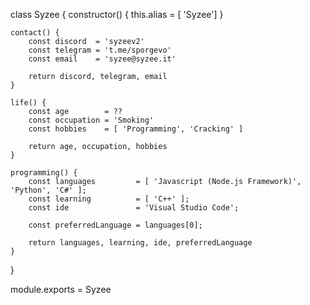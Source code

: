 class Syzee {
    constructor() {
        this.alias  = [ 'Syzee']
    }

    contact() {
        const discord  = 'syzeev2'
        const telegram = 't.me/sporgevo'
        const email    = 'syzee@syzee.it'
        
        return discord, telegram, email
    }

    life() {
        const age        = ??
        const occupation = 'Smoking'
        const hobbies    = [ 'Programming', 'Cracking' ]
        
        return age, occupation, hobbies
    }

    programming() {
        const languages         = [ 'Javascript (Node.js Framework)', 'Python', 'C#' ];
        const learning          = [ 'C++' ];
        const ide               = 'Visual Studio Code';

        const preferredLanguage = languages[0];

        return languages, learning, ide, preferredLanguage
    }
}

module.exports = Syzee
